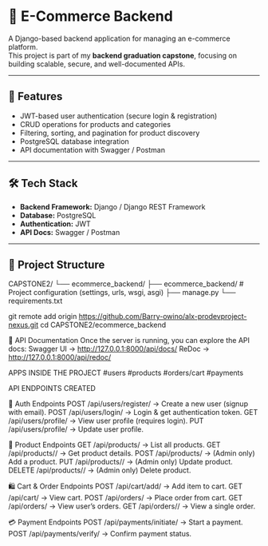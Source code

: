 # 🛒 E-Commerce Backend

A Django-based backend application for managing an e-commerce platform.  
This project is part of my **backend graduation capstone**, focusing on building scalable, secure, and well-documented APIs.

---

## 🚀 Features
- JWT-based user authentication (secure login & registration)
- CRUD operations for products and categories
- Filtering, sorting, and pagination for product discovery
- PostgreSQL database integration
- API documentation with Swagger / Postman

---

## 🛠 Tech Stack
- **Backend Framework:** Django / Django REST Framework
- **Database:** PostgreSQL
- **Authentication:** JWT
- **API Docs:** Swagger / Postman

---

## 📂 Project Structure
CAPSTONE2/
└── ecommerce_backend/
├── ecommerce_backend/ # Project configuration (settings, urls, wsgi, asgi)
├── manage.py
└── requirements.txt


git remote add origin https://github.com/Barry-owino/alx-prodevproject-nexus.git
cd CAPSTONE2/ecommerce_backend

📖 API Documentation
Once the server is running, you can explore the API docs:
   Swagger UI → http://127.0.0.1:8000/api/docs/
   ReDoc → http://127.0.0.1:8000/api/redoc/

APPS INSIDE THE PROJECT
 #users
 #products
 #orders/cart
 #payments

API ENDPOINTS CREATED

🔐 Auth Endpoints
POST /api/users/register/ → Create a new user (signup with email).
POST /api/users/login/ → Login & get authentication token.
GET /api/users/profile/ → View user profile (requires login).
PUT /api/users/profile/ → Update user profile.

🛒 Product Endpoints
GET /api/products/ → List all products.
GET /api/products/<id>/ → Get product details.
POST /api/products/ → (Admin only) Add a product.
PUT /api/products/<id>/ → (Admin only) Update product.
DELETE /api/products/<id>/ → (Admin only) Delete product.

🛍 Cart & Order Endpoints
POST /api/cart/add/ → Add item to cart.
GET /api/cart/ → View cart.
POST /api/orders/ → Place order from cart.
GET /api/orders/ → View user’s orders.
GET /api/orders/<id>/ → View a single order.

💳 Payment Endpoints
POST /api/payments/initiate/ → Start a payment.
POST /api/payments/verify/ → Confirm payment status.
